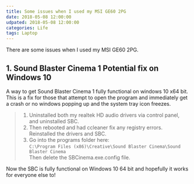 ```yaml
---
title: Some issues when I used my MSI GE60 2PG
date: 2018-05-08 12:00:00
udpated: 2018-05-08 12:00:00
categories: Life
tags: Laptop
---
```

There are some issues when I used my MSI GE60 2PG.  

## 1. Sound Blaster Cinema 1 Potential fix on Windows 10

A way to get Sound Blaster Cinema 1 fully functional on windows 10 x64 bit. This is a fix for those that attempt to open the program and immediately get a crash or no windows popping up and the system tray icon freezes.
<!-- more -->
> 1. Uninstalled both my realtek HD audio drivers via control panel, and uninstalled SBC. 
> 2. Then rebooted and had ccleaner fix any registry errors. Reinstalled the drivers and SBC. 
> 3. Go into the programs folder here:   
 `C:\Program Files (x86)\Creative\Sound Blaster Cinema\Sound Blaster Cinema`  
  Then delete the SBCinema.exe.config file.

Now the SBC is fully functional on Windows 10 64 bit and hopefully it works for everyone else to!